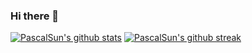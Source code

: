 ### Hi there 👋
[![PascalSun's github stats](https://github-readme-stats.vercel.app/api?username=PascalSun&theme=blue-green)](https://github.com/PascalSun)
[![PascalSun's github streak](https://github-readme-streak-stats.herokuapp.com/?user=PascalSun&theme=blue-green)](https://github.com/PascalSun)

<!--
**PascalSun/PascalSun** is a ✨ _special_ ✨ repository because its `README.md` (this file) appears on your GitHub profile.

Here are some ideas to get you started:

- 🔭 I’m currently working on ...
- 🌱 I’m currently learning ...
- 👯 I’m looking to collaborate on ...
- 🤔 I’m looking for help with ...
- 💬 Ask me about ...
- 📫 How to reach me: ...
- 😄 Pronouns: ...
- ⚡ Fun fact: ...
-->
